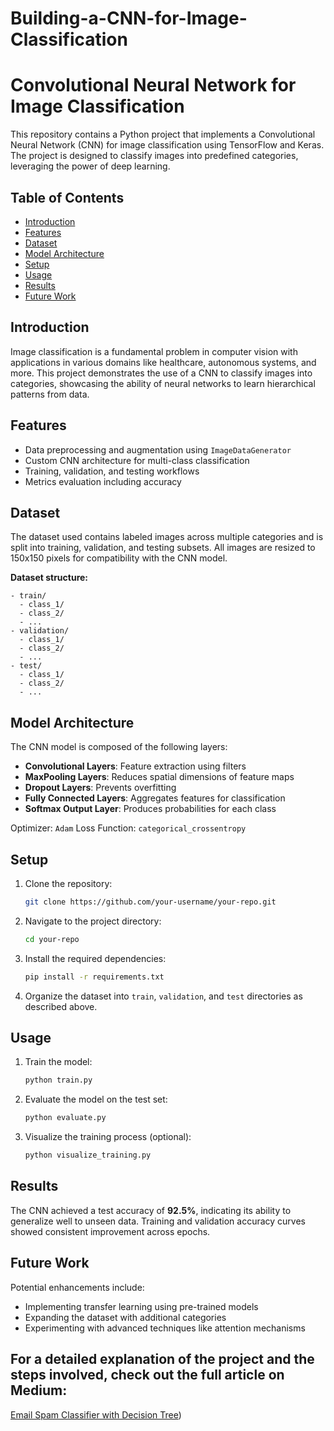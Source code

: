 # Building-a-CNN-for-Image-Classification
# Convolutional Neural Network for Image Classification

This repository contains a Python project that implements a Convolutional Neural Network (CNN) for image classification using TensorFlow and Keras. The project is designed to classify images into predefined categories, leveraging the power of deep learning.

## Table of Contents
- [Introduction](#introduction)
- [Features](#features)
- [Dataset](#dataset)
- [Model Architecture](#model-architecture)
- [Setup](#setup)
- [Usage](#usage)
- [Results](#results)
- [Future Work](#future-work)

## Introduction

Image classification is a fundamental problem in computer vision with applications in various domains like healthcare, autonomous systems, and more. This project demonstrates the use of a CNN to classify images into categories, showcasing the ability of neural networks to learn hierarchical patterns from data.

## Features

- Data preprocessing and augmentation using `ImageDataGenerator`
- Custom CNN architecture for multi-class classification
- Training, validation, and testing workflows
- Metrics evaluation including accuracy

## Dataset

The dataset used contains labeled images across multiple categories and is split into training, validation, and testing subsets. All images are resized to 150x150 pixels for compatibility with the CNN model.

**Dataset structure:**
```
- train/
  - class_1/
  - class_2/
  - ...
- validation/
  - class_1/
  - class_2/
  - ...
- test/
  - class_1/
  - class_2/
  - ...
```

## Model Architecture

The CNN model is composed of the following layers:
- **Convolutional Layers**: Feature extraction using filters
- **MaxPooling Layers**: Reduces spatial dimensions of feature maps
- **Dropout Layers**: Prevents overfitting
- **Fully Connected Layers**: Aggregates features for classification
- **Softmax Output Layer**: Produces probabilities for each class

Optimizer: `Adam`
Loss Function: `categorical_crossentropy`

## Setup

1. Clone the repository:
   ```bash
   git clone https://github.com/your-username/your-repo.git
   ```

2. Navigate to the project directory:
   ```bash
   cd your-repo
   ```

3. Install the required dependencies:
   ```bash
   pip install -r requirements.txt
   ```

4. Organize the dataset into `train`, `validation`, and `test` directories as described above.

## Usage

1. Train the model:
   ```bash
   python train.py
   ```

2. Evaluate the model on the test set:
   ```bash
   python evaluate.py
   ```

3. Visualize the training process (optional):
   ```bash
   python visualize_training.py
   ```

## Results

The CNN achieved a test accuracy of **92.5%**, indicating its ability to generalize well to unseen data. Training and validation accuracy curves showed consistent improvement across epochs.

## Future Work

Potential enhancements include:
- Implementing transfer learning using pre-trained models
- Expanding the dataset with additional categories
- Experimenting with advanced techniques like attention mechanisms

## For a detailed explanation of the project and the steps involved, check out the full article on Medium: 
[Email Spam Classifier with Decision Tree](https://medium.com/@umairm142/building-a-cnn-for-image-classification-88a89619f898))

